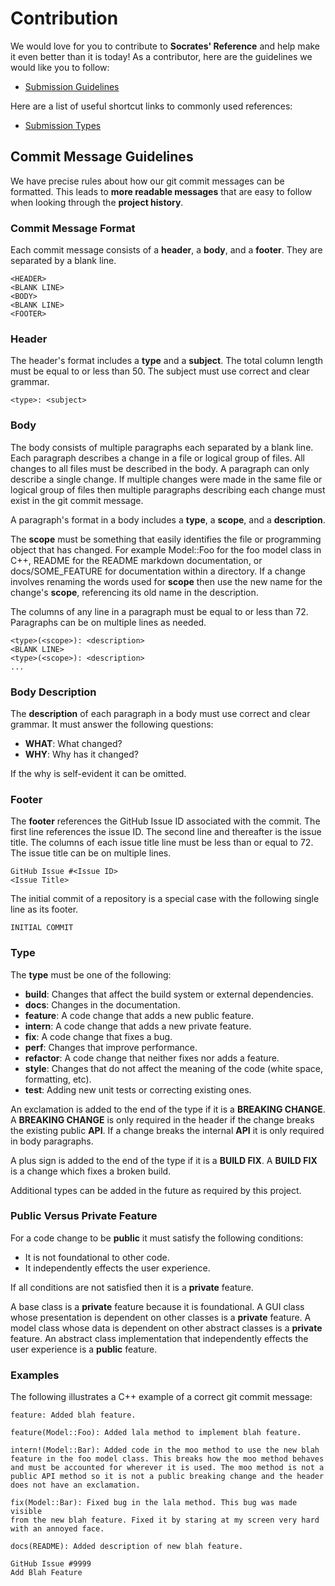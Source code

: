# Contribution

We would love for you to contribute to __Socrates' Reference__ and help make it even better than it is today!  As a contributor, here are the guidelines we would like you to follow:

* [Submission Guidelines](#submit)

Here are a list of useful shortcut links to commonly used references:

* [Submission Types](#submit_type)

## <a name="submit"></a> Commit Message Guidelines

We have precise rules about how our git commit messages can be formatted. This leads to __more readable messages__ that are easy to follow when looking through the __project history__.

### Commit Message Format

Each commit message consists of a __header__, a __body__, and a __footer__. They are separated by a blank line.

```
<HEADER>
<BLANK LINE>
<BODY>
<BLANK LINE>
<FOOTER>
```

### Header

The header's format includes a __type__ and a __subject__. The total column length must be equal to or less than 50. The subject must use correct and clear grammar.

```
<type>: <subject>
```

### Body

The body consists of multiple paragraphs each separated by a blank line. Each paragraph describes a change in a file or logical group of files. All changes to all files must be described in the body. A paragraph can only describe a single change. If multiple changes were made in the same file or logical group of files then multiple paragraphs describing each change must exist in the git commit message.

A paragraph's format in a body includes a __type__, a __scope__, and a __description__.

The __scope__ must be something that easily identifies the file or programming object that has changed. For example Model::Foo for the foo model class in C++, README for the README markdown documentation, or docs/SOME_FEATURE for documentation within a directory. If a change involves renaming the words used for __scope__ then use the new name for the change's __scope__, referencing its old name in the description.

The columns of any line in a paragraph must be equal to or less than 72. Paragraphs can be on multiple lines as needed.

```
<type>(<scope>): <description>
<BLANK LINE>
<type>(<scope>): <description>
...
```

### Body Description

The __description__ of each paragraph in a body must use correct and clear grammar. It must answer the following questions:

* __WHAT__: What changed?
* __WHY__: Why has it changed?

If the why is self-evident it can be omitted.

### Footer

The __footer__ references the GitHub Issue ID associated with the commit. The first line references the issue ID. The second line and thereafter is the issue title. The columns of each issue title line must be less than or equal to 72. The issue title can be on multiple lines.

```
GitHub Issue #<Issue ID>
<Issue Title>
```

The initial commit of a repository is a special case with the following single line as its footer.

```
INITIAL COMMIT
```

### <a name="submit_type"></a> Type

The __type__ must be one of the following:

* __build__: Changes that affect the build system or external dependencies.
* __docs__: Changes in the documentation.
* __feature__: A code change that adds a new public feature.
* __intern__: A code change that adds a new private feature.
* __fix__: A code change that fixes a bug.
* __perf__: Changes that improve performance.
* __refactor__: A code change that neither fixes nor adds a feature.
* __style__: Changes that do not affect the meaning of the code (white space, formatting, etc).
* __test__: Adding new unit tests or correcting existing ones.

An exclamation is added to the end of the type if it is a __BREAKING CHANGE__. A __BREAKING CHANGE__ is only required in the header if the change breaks the existing public __API__. If a change breaks the internal __API__ it is only required in body paragraphs.

A plus sign is added to the end of the type if it is a __BUILD FIX__. A __BUILD FIX__ is a change which fixes a broken build.

Additional types can be added in the future as required by this project.

### Public Versus Private Feature

For a code change to be __public__ it must satisfy the following conditions:

* It is not foundational to other code.
* It independently effects the user experience.

If all conditions are not satisfied then it is a __private__ feature.

A base class is a __private__ feature because it is foundational. A GUI class whose presentation is dependent on other classes is a __private__ feature. A model class whose data is dependent on other abstract classes is a __private__ feature. An abstract class implementation that independently effects the user experience is a __public__ feature.

### Examples

The following illustrates a C++ example of a correct git commit message:

```
feature: Added blah feature.

feature(Model::Foo): Added lala method to implement blah feature.

intern!(Model::Bar): Added code in the moo method to use the new blah
feature in the foo model class. This breaks how the moo method behaves
and must be accounted for wherever it is used. The moo method is not a
public API method so it is not a public breaking change and the header
does not have an exclamation.

fix(Model::Bar): Fixed bug in the lala method. This bug was made visible
from the new blah feature. Fixed it by staring at my screen very hard
with an annoyed face.

docs(README): Added description of new blah feature.

GitHub Issue #9999
Add Blah Feature
```
